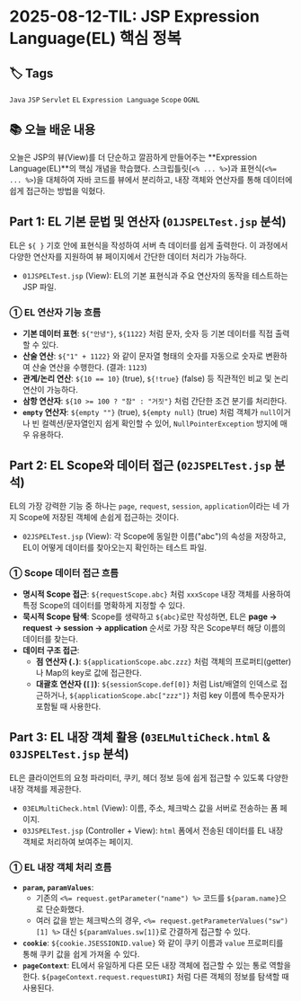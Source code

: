 # 2025-08-12-TIL: JSP Expression Language(EL) 핵심 정복

## 🏷️ Tags
`Java` `JSP` `Servlet` `EL` `Expression Language` `Scope` `OGNL`

## 📚 오늘 배운 내용

오늘은 JSP의 뷰(View)를 더 단순하고 깔끔하게 만들어주는 **Expression Language(EL)**의 핵심 개념을 학습했다. 스크립틀릿(`<% ... %>`)과 표현식(`<%= ... %>`)을 대체하여 자바 코드를 뷰에서 분리하고, 내장 객체와 연산자를 통해 데이터에 쉽게 접근하는 방법을 익혔다.

## Part 1: EL 기본 문법 및 연산자 (`01JSPELTest.jsp` 분석)

EL은 `${ }` 기호 안에 표현식을 작성하여 서버 측 데이터를 쉽게 출력한다. 이 과정에서 다양한 연산자를 지원하여 뷰 페이지에서 간단한 데이터 처리가 가능하다.

- `01JSPELTest.jsp` (View): EL의 기본 표현식과 주요 연산자의 동작을 테스트하는 JSP 파일.

### ① EL 연산자 기능 흐름

- **기본 데이터 표현**: `${"안녕"}`, `${1122}` 처럼 문자, 숫자 등 기본 데이터를 직접 출력할 수 있다.
- **산술 연산**: `${"1" + 1122}` 와 같이 문자열 형태의 숫자를 자동으로 숫자로 변환하여 산술 연산을 수행한다. (결과: `1123`)
- **관계/논리 연산**: `${10 == 10}` (true), `${!true}` (false) 등 직관적인 비교 및 논리 연산이 가능하다.
- **삼항 연산자**: `${10 >= 100 ? "참" : "거짓"}` 처럼 간단한 조건 분기를 처리한다.
- **`empty` 연산자**: `${empty ""}` (true), `${empty null}` (true) 처럼 객체가 `null`이거나 빈 컬렉션/문자열인지 쉽게 확인할 수 있어, `NullPointerException` 방지에 매우 유용하다.

## Part 2: EL Scope와 데이터 접근 (`02JSPELTest.jsp` 분석)

EL의 가장 강력한 기능 중 하나는 `page`, `request`, `session`, `application`이라는 네 가지 Scope에 저장된 객체에 손쉽게 접근하는 것이다.

- `02JSPELTest.jsp` (View): 각 Scope에 동일한 이름("abc")의 속성을 저장하고, EL이 어떻게 데이터를 찾아오는지 확인하는 테스트 파일.

### ① Scope 데이터 접근 흐름

- **명시적 Scope 접근**: `${requestScope.abc}` 처럼 `xxxScope` 내장 객체를 사용하여 특정 Scope의 데이터를 명확하게 지정할 수 있다.
- **묵시적 Scope 탐색**: Scope를 생략하고 `${abc}`로만 작성하면, EL은 **page → request → session → application** 순서로 가장 작은 Scope부터 해당 이름의 데이터를 찾는다.
- **데이터 구조 접근**:
  - **점 연산자 (`.`)**: `${applicationScope.abc.zzz}` 처럼 객체의 프로퍼티(getter)나 Map의 key로 값에 접근한다.
  - **대괄호 연산자 (`[]`)**: `${sessionScope.def[0]}` 처럼 List/배열의 인덱스로 접근하거나, `${applicationScope.abc["zzz"]}` 처럼 key 이름에 특수문자가 포함될 때 사용한다.

## Part 3: EL 내장 객체 활용 (`03ELMultiCheck.html` & `03JSPELTest.jsp` 분석)

EL은 클라이언트의 요청 파라미터, 쿠키, 헤더 정보 등에 쉽게 접근할 수 있도록 다양한 내장 객체를 제공한다.

- `03ELMultiCheck.html` (View): 이름, 주소, 체크박스 값을 서버로 전송하는 폼 페이지.
- `03JSPELTest.jsp` (Controller + View): `html` 폼에서 전송된 데이터를 EL 내장 객체로 처리하여 보여주는 페이지.

### ① EL 내장 객체 처리 흐름

- **`param`, `paramValues`**:
  - 기존의 `<%= request.getParameter("name") %>` 코드를 `${param.name}`으로 단순화했다.
  - 여러 값을 받는 체크박스의 경우, `<%= request.getParameterValues("sw")[1] %>` 대신 `${paramValues.sw[1]}`로 간결하게 접근할 수 있다.
- **`cookie`**: `${cookie.JSESSIONID.value}` 와 같이 쿠키 이름과 `value` 프로퍼티를 통해 쿠키 값을 쉽게 가져올 수 있다.
- **`pageContext`**: EL에서 유일하게 다른 모든 내장 객체에 접근할 수 있는 통로 역할을 한다. `${pageContext.request.requestURI}` 처럼 다른 객체의 정보를 탐색할 때 사용된다.
